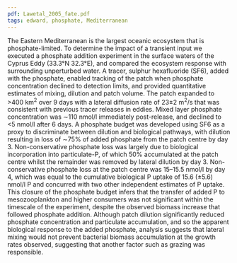 ```yaml
---
pdf: Lawetal_2005_fate.pdf
tags: edward, phosphate, Mediterranean
---
```

The Eastern Mediterranean is the largest oceanic ecosystem that is phosphate-limited. To determine the impact of a transient input we executed a phosphate addition experiment in the surface waters of the Cyprus Eddy (33.3°N 32.3°E), and compared the ecosystem response with surrounding unperturbed water. A tracer, sulphur hexafluoride (SF6), added with the phosphate, enabled tracking of the patch when phosphate concentration declined to detection limits, and provided quantitative estimates of mixing, dilution and patch volume. The patch expanded to >400 km<sup>2</sup> over 9 days with a lateral diffusion rate of 23±2 m<sup>2</sup>/s that was consistent with previous tracer releases in eddies. Mixed layer phosphate concentration was ∼110 nmol/l immediately post-release, and declined to <5 nmol/l after 6 days. A phosphate budget was developed using SF6 as a proxy to discriminate between dilution and biological pathways, with dilution resulting in loss of ∼75% of added phosphate from the patch centre by day 3. Non-conservative phosphate loss was largely due to biological incorporation into particulate-P, of which 50% accumulated at the patch centre whilst the remainder was removed by lateral dilution by day 3. Non-conservative phosphate loss at the patch centre was 15–15.5 nmol/l by day 4, which was equal to the cumulative biological P uptake of 15.6 (±5.6) nmol/l P and concurred with two other independent estimates of P uptake. This closure of the phosphate budget infers that the transfer of added P to mesozooplankton and higher consumers was not significant within the timescale of the experiment, despite the observed biomass increase that followed phosphate addition. Although patch dilution significantly reduced phosphate concentration and particulate accumulation, and so the apparent biological response to the added phosphate, analysis suggests that lateral mixing would not prevent bacterial biomass accumulation at the growth rates observed, suggesting that another factor such as grazing was responsible.
